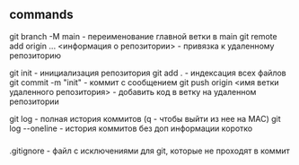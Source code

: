 
## commands

git branch -M main - переименование главной ветки в main
git remote add origin ... <информация о репозитории> - привязка к удаленному репозиторию

git init - инициализация репозитория
git add . - индексация всех файлов
git commit -m "init" - коммит с сообщением
git push origin <имя ветки удаленного репозитория> - добавить код в ветку на удаленном репозитории

git log - полная история коммитов (q - чтобы выйти из нее на MAC)
git log --oneline - история коммитов без доп информации коротко




###
.gitignore - файл с исключениями для git, которые не проходят в коммит







